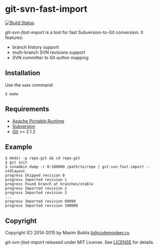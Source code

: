# git-svn-fast-import

[![Build Status](https://travis-ci.org/satori/git-svn-fast-import.svg?branch=master)](https://travis-ci.org/satori/git-svn-fast-import)

*git-svn-fast-import* is a tool for fast Subversion-to-Git conversion.
It features:
* branch history support
* multi-branch SVN revisions support
* SVN committer to Git author mapping

## Installation

Use the `make` command:

	$ make

## Requirements

* [Apache Portable Runtime](https://apr.apache.org/)
* [Subversion](https://subversion.apache.org/)
* [Git](http://git-scm.com/) >= 2.1.2

## Example

	$ mkdir -p repo.git && cd repo.git
	$ git init
	$ svnadmin dump -r 0:100000 /path/to/repo | git-svn-fast-import --stdlayout
	progress Skipped revision 0
	progress Imported revision 1
	progress Found branch at branches/stable
	progress Imported revision 2
	progress Imported revision 3
	...
	progress Imported revision 99999
	progress Imported revision 100000

## Copyright

Copyright (C) 2014-2015 by Maxim Bublis <b@codemonkey.ru>.

*git-svn-fast-import* released under MIT License.
See [LICENSE](https://github.com/satori/git-svn-fast-import/blob/master/LICENSE) for details.
